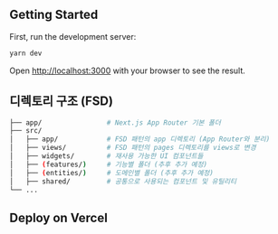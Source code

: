 ## Getting Started

First, run the development server:

```bash
yarn dev
```

Open [http://localhost:3000](http://localhost:3000) with your browser to see the result.

## 디렉토리 구조 (FSD)

```bash
├── app/                # Next.js App Router 기본 폴더
├── src/
│   ├── app/            # FSD 패턴의 app 디렉토리 (App Router와 분리)
│   ├── views/          # FSD 패턴의 pages 디렉토리를 views로 변경
│   ├── widgets/        # 재사용 가능한 UI 컴포넌트들
│   ├── (features/)     # 기능별 폴더 (추후 추가 예정)
│   ├── (entities/)     # 도메인별 폴더 (추후 추가 예정)
│   ├── shared/         # 공통으로 사용되는 컴포넌트 및 유틸리티
└── ...
```

## Deploy on Vercel
